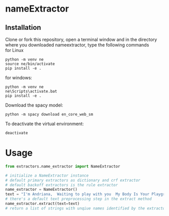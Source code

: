 # nameExtractor


## Installation
Clone or fork this repository, open a terminal window and in the directory where you downloaded nameextractor, type the following commands   
for Linux
```shell
python -m venv ne
source ne/bin/activate
pip install -e .
```  

for windows:
```shell
python -m venv ne
ne\Scripts\activate.bat
pip install -e .
```

Download the spacy model:
```
python -m spacy download en_core_web_sm
```

To deactivate the virtual environment:
```
deactivate
```

# Usage
```python
from extractors.name_extractor import NameExtractor

# initialize a NameExtractor instance 
# default primary extractors as dictionary and crf extractor
# default backoff extractors is the rule extractor
name_extractor = NameExtractor()
text = "I'm Andriana,  Waiting to play with you  My Body Is Your Playground  Your time with me will be a full non rushed session fitted to your needs and desires. No Drama . No Hassle .No black GENTS ! I wan't to enjoy our time together  Come Shower With Me!! I am 100% Independent and am here for YOU!!! Let Me Create Your Dream Fantasy Find out why I'll have you coming back for more Always available to answeer you baby"
# there's a default text preprocessing step in the extract method
name_extractor.extract(text=text)
# return a list of strings with unqiue names identified by the extractor
```
